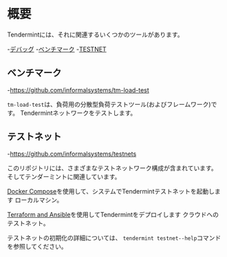 # 概要

Tendermintには、それに関連するいくつかのツールがあります。

-[デバッグ](./debugging/pro.md)
-[ベンチマーク](#benchmarking)
-[TESTNET](#testnets)

## ベンチマーク

-<https://github.com/informalsystems/tm-load-test>

`tm-load-test`は、負荷用の分散型負荷テストツール(およびフレームワーク)です。
Tendermintネットワークをテストします。

## テストネット

-<https://github.com/informalsystems/testnets>

このリポジトリには、さまざまなテストネットワーク構成が含まれています。
そしてテンダーミントに関連しています。

[Docker Compose](./docker-compose.md)を使用して、システムでTendermintテストネットを起動します
ローカルマシン。

[Terraform and Ansible](./terraform-and-ansible.md)を使用してTendermintをデプロイします
クラウドへのテストネット。

テストネットの初期化の詳細については、 `tendermint testnet--help`コマンドを参照してください。
